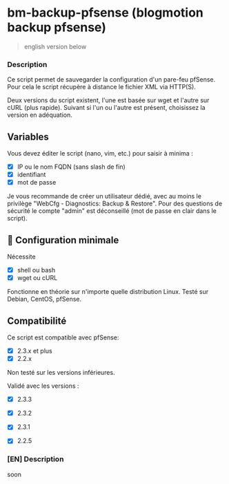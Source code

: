 bm-backup-pfsense (blogmotion backup pfsense)
===
> english version below

### Description
Ce script permet de sauvegarder la configuration d'un pare-feu pfSense.
Pour cela le script récupère à distance le fichier XML via HTTP(S).

Deux versions du script existent, l'une est basée sur wget et l'autre sur cURL (plus rapide).
Suivant si l'un ou l'autre est présent, choisissez la version en adéquation.

## Variables
Vous devez éditer le script (nano, vim, etc.) pour saisir à minima :
- [X] IP ou le nom FQDN (sans slash de fin)
- [X] identifiant
- [X] mot de passe

Je vous recommande de créer un utilisateur dédié, avec au moins le privilège "WebCfg - Diagnostics: Backup & Restore".
Pour des questions de sécurité le compte "admin" est déconseillé (mot de passe en clair dans le script).

## 🚦 Configuration minimale
Nécessite 
- [X] shell ou bash
- [X] wget ou cURL

Fonctionne en théorie sur n'importe quelle distribution Linux. Testé sur Debian, CentOS, pfSense.

## Compatibilité
Ce script est compatible avec pfSense:
- [X] 2.3.x et plus
- [X] 2.2.x

Non testé sur les versions inférieures.

Validé avec les versions :
- [X] 2.3.3
- [X] 2.3.2
- [X] 2.3.1
- [X] 2.2.5


### [EN] Description
soon

